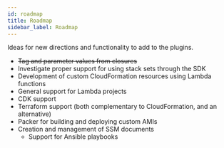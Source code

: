 ```yaml
---
id: roadmap
title: Roadmap
sidebar_label: Roadmap
---
```


Ideas for new directions and functionality to add to the plugins.

* ~~Tag and parameter values from closures~~
* Investigate proper support for using stack sets through the SDK
* Development of custom CloudFormation resources using Lambda functions
* General support for Lambda projects
* CDK support
* Terraform support (both complementary to CloudFormation, and an alternative)
* Packer for building and deploying custom AMIs
* Creation and management of SSM documents
  * Support for Ansible playbooks